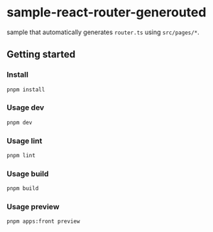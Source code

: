 # sample-react-router-generouted

sample that automatically generates `router.ts` using `src/pages/*`.

## Getting started

### Install

```sh
pnpm install
```

### Usage dev

```sh
pnpm dev
```

### Usage lint

```sh
pnpm lint
```

### Usage build

```sh
pnpm build
```

### Usage preview

```sh
pnpm apps:front preview
```
